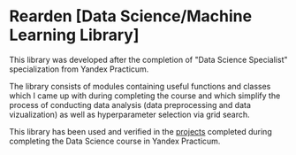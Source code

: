 # Rearden [Data Science/Machine Learning Library]

This library was developed after the completion of "Data Science Specialist" specialization from Yandex Practicum.

The library consists of modules containing useful functions and classes which I came up with during completing the course and which simplify the process of conducting data analysis (data preprocessing and data vizualization) as well as hyperparameter selection via grid search.

This library has been used and verified in the [projects](https://github.com/spolivin/yandex_practicum_projects) completed during completing the Data Science course in Yandex Practicum.
